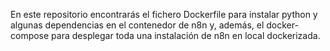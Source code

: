 En este repositorio encontrarás el fichero Dockerfile para instalar python y algunas dependencias en el contenedor de n8n y, además, el docker-compose para desplegar toda una instalación de n8n en local dockerizada.
